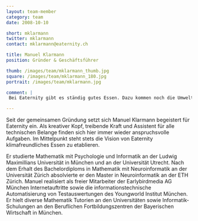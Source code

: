 ```yaml
---
layout: team-member
category: team
date: 2008-10-10

short: mklarmann
twitter: mklarmann
contact: mklarmann@eaternity.ch

title: Manuel Klarmann
position: Gründer & Geschäftsführer

thumb: /images/team/mklarmann_thumb.jpg
square: /images/team/mklarmann_180.jpg
portrait: /images/team/mklarmann.jpg

comment: |
 Bei Eaternity gibt es ständig gutes Essen. Dazu kommen noch die Umweltaspekte, die auch nur überzeugen können. Auch die Liebe zur Natur geht bei mir durch den Magen. Dazu gibt es jeden Tag, auch wenn es mal nicht so gut klappt, das schöne Gefühl mit meiner Arbeit etwas Gutes zu tun. 

---
```



Seit der gemeinsamen Gründung setzt sich Manuel Klarmann begeistert für Eaternity ein. Als kreativer Kopf, treibende Kraft und Assistent für alle technischen Belange finden sich hier immer wieder anspruchsvolle Aufgaben. Im Mittelpunkt steht stets die Vision von Eaternity klimafreundliches Essen zu etablieren. 

Er studierte Mathematik mit Psychologie und Informatik an der Ludwig Maximillians Universität in München und an der Universität Utrecht. Nach dem Erhalt des Bachelordiploms in Mathematik mit Neuroinformatik an der Universität Zürich absolvierte er den Master in Neuroinformatik an der ETH Zürich. Manuel realisiert als freier Mitarbeiter der Earlybirdmedia AG München Internetauftritte sowie die informationstechnische Automatisierung von Testauswertungen des Youngworld Institut München. Er hielt diverse Mathematik Tutorien an den Universitäten sowie Informatik-Schulungen an den Beruflichen Fortbildungszentren der Bayerischen Wirtschaft in München.

